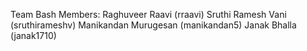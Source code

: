 Team Bash Members:
Raghuveer Raavi (rraavi)
Sruthi Ramesh Vani (sruthirameshv)
Manikandan Murugesan (manikandan5)
Janak Bhalla (janak1710)